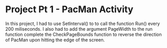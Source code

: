 # Project Pt 1 - PacMan Activity
In this project, I had to use SetInterval() to to call the function Run() every 200 miliseconds. I also had to add the argument PageWidth to the run function complete the CheckPageBounds function to reverse the direction of PacMan upon hitting the edge of the screen. 